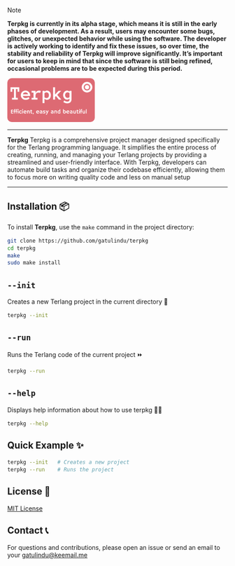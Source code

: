 

> [!NOTE]
> **Terpkg is currently in its alpha stage, which means it is still in the early phases of development. As a result, users may encounter some bugs, glitches, or unexpected behavior while using the software. The developer is actively working to identify and fix these issues, so over time, the stability and reliability of Terpkg will improve significantly. It’s important for users to keep in mind that since the software is still being refined, occasional problems are to be expected during this period.**

<img src="art/terpkg-banner.png" width="200px" style="border-radius: 10px;">

---

**Terpkg** Terpkg is a comprehensive project manager designed specifically for the Terlang programming language. It simplifies the entire process of creating, running, and managing your Terlang projects by providing a streamlined and user-friendly interface. With Terpkg, developers can automate build tasks and organize their codebase efficiently, allowing them to focus more on writing quality code and less on manual setup

---

## Installation 📦

To install **Terpkg**, use the `make` command in the project directory:

```bash
git clone https://github.com/gatulindu/terpkg
cd terpkg
make
sudo make install
```
## `--init`
Creates a new Terlang project in the current directory 📁

```bash
terpkg --init
```
## `--run`

Runs the Terlang code of the current project ⏩

```bash
terpkg --run
```
## `--help`
Displays help information about how to use terpkg 😶‍🌫️

```bash
terpkg --help
```
## Quick Example ✨

```bash
terpkg --init   # Creates a new project
terpkg --run    # Runs the project
```
## License 🪪

[MIT License](https://github.com/gatulindu/terpkg/blob/main/LICENSE)

## Contact 📞
For questions and contributions, please open an issue or send an email to your gatulindu@keemail.me
